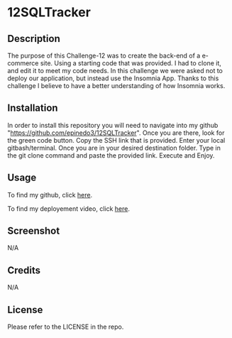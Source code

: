 # 12SQLTracker
## Description

The purpose of this Challenge-12 was to create the back-end of a e-commerce site. Using a starting code that was provided. I had to clone it, and edit it to meet my code needs. In this challenge we were asked not to deploy our application, but instead use the Insomnia App. Thanks to this challenge I believe to have a better understanding of how Insomnia works.

## Installation
In order to install this repository you will need to navigate into my github "https://github.com/epinedo3/12SQLTracker". Once you are there, look for the green code button. Copy the SSH link that is provided. Enter your local gitbash/terminal. Once you are in your desired destination folder. Type in the git clone command and paste the provided link. Execute and Enjoy.

## Usage
To find my github, click [here](https://github.com/epinedo3/12SQLTracker).

<!-- To find my deployed website, click [here](). -->

To find my deployement video, click [here](https://drive.google.com/file/d/1zPHAaLY_u2RuFbrLLdm7q8-uQwodMSH-/view).

## Screenshot
N/A

## Credits
N/A

## License

Please refer to the LICENSE in the repo.
